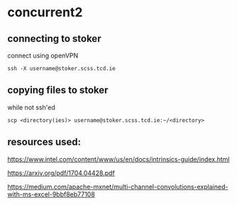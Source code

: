 # concurrent2

## connecting to stoker
connect using openVPN

`ssh -X username@stoker.scss.tcd.ie`

## copying files to stoker
while not ssh'ed

`scp <directory(ies)> username@stoker.scss.tcd.ie:~/<directory>`

## resources used:
https://www.intel.com/content/www/us/en/docs/intrinsics-guide/index.html

https://arxiv.org/pdf/1704.04428.pdf

https://medium.com/apache-mxnet/multi-channel-convolutions-explained-with-ms-excel-9bbf8eb77108
